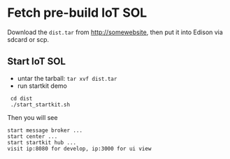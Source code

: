 # Fetch pre-build IoT SOL
Download the `dist.tar` from [http://somewebsite](http://somewebsite), then put it into Edison via sdcard or scp. 

## Start IoT SOL
 - untar the tarball: `tar xvf dist.tar`
 - run startkit demo
```
 cd dist
 ./start_startkit.sh
```
Then you will see
```
start message broker ...
start center ...
start startkit hub ...
visit ip:8080 for develop, ip:3000 for ui view
```
